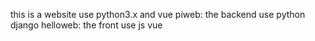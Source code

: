 this is a website use python3.x and vue
piweb: the backend use python django
helloweb: the front use js vue
